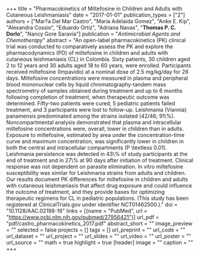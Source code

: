 +++
title = "Pharmacokinetics of Miltefosine in Children and Adults with Cutaneous Leishmaniasis"
date = "2017-01-01"
publication_types = ["2"]
authors = ["Mar?a Del Mar Castro", "Maria Adelaida Gomez", "Anke E. Kip", "Alexandra Cossio", "Eduardo Ortiz", "Adriana Navas", "**Thomas P. C. Dorlo**", "Nancy Gore Saravia"]
publication = "_Antimicrobial Agents and Chemotherapy_"
abstract = "An open-label pharmacokinetics (PK) clinical trial was conducted to comparatively assess the PK and explore the pharmacodynamics (PD) of miltefosine in children and adults with cutaneous leishmaniasis (CL) in Colombia. Sixty patients, 30 children aged 2 to 12 years and 30 adults aged 18 to 60 years, were enrolled. Participants received miltefosine (Impavido) at a nominal dose of 2.5 mg/kg/day for 28 days. Miltefosine concentrations were measured in plasma and peripheral blood mononuclear cells by liquid chromatography-tandem mass spectrometry of samples obtained during treatment and up to 6 months following completion of treatment, when therapeutic outcome was determined. Fifty-two patients were cured, 5 pediatric patients failed treatment, and 3 participants were lost to follow-up. Leishmania (Viannia) panamensis predominated among the strains isolated (42/46; 91\\%). Noncompartmental analysis demonstrated that plasma and intracellular miltefosine concentrations were, overall, lower in children than in adults. Exposure to miltefosine, estimated by area under the concentration-time curve and maximum concentration, was significantly lower in children in both the central and intracellular compartments (P \\textless 0.01). Leishmania persistence was detected in 43\\% of study participants at the end of treatment and in 27\\% at 90 days after initiation of treatment. Clinical response was not dependent on parasite elimination. In vitro miltefosine susceptibility was similar for Leishmania strains from adults and children. Our results document PK differences for miltefosine in children and adults with cutaneous leishmaniasis that affect drug exposure and could influence the outcome of treatment, and they provide bases for optimizing therapeutic regimens for CL in pediatric populations. (This study has been registered at ClinicalTrials.gov under identifier NCT01462500.)."
doi = "10.1128/AAC.02198-16"
links = [{name = "PubMed", url = "https://www.ncbi.nlm.nih.gov/pubmed/27956421"}]
url_pdf = "pdf/castro_pharmacokinetics_2017.pdf"
abstract_short = ""
image_preview = ""
selected = false
projects = []
tags = []
url_preprint = ""
url_code = ""
url_dataset = ""
url_project = ""
url_slides = ""
url_video = ""
url_poster = ""
url_source = ""
math = true
highlight = true
[header]
image = ""
caption = ""
+++

